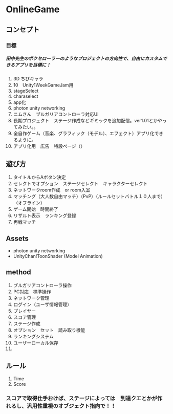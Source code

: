 # OnlineGame

## コンセプト
### 目標

##### 田中先生のボクセローラーのようなプロジェクトの方向性で、自由にカスタムできるアプリを目標に！

1. 3D ちびキャラ
1. 10　Unity1WeekGameJam用
1. stageSelect
1. charaselect
1. app化
1. photon unity networking
1. ニムさん　ブルガリアコントローラ対応UI
1. 長期プロジェクト　ステージ作成などギミックを追加配信。ver1.01とかやってみたい。。
1. 全自作ゲーム（音楽、グラフィック（モデル）、エフェクト）アプリ化できるように。
1. アプリ化用　広告　特設ページ（）

## 遊び方

1. タイトルからAボタン決定
1. セレクトでオプション　ステージセレクト　キャラクターセレクト
1. ネットワークroom作成　or room入室
1. マッチング（大人数自由マッチ）（PvP）（ルールセットバトル１０人まで）（オフライン）
1. ゲーム開始　時間終了
1. リザルト表示　ランキング登録　
1. 再戦マッチ

## Assets

- photon unity networking 
- UnityChan!ToonShader (Model Animation)

## method

1. ブルガリアコントローラ操作
1. PC対応　標準操作
1. ネットワーク管理
1. ログイン（ユーザ情報管理）
1. プレイヤー
1. スコア管理
1. ステージ作成
1. オプション　セット　読み取り機能
1. ランキングシステム
1. ユーザーローカル保存
1. 

## ルール

1. Time
1. Score

### スコアで取得仕手おけば、ステージによっては　到達クエとかが作れるし、汎用性重視のオブジェクト指向で！！
